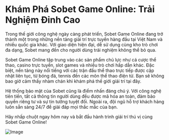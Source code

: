 # Khám Phá Sobet Game Online: Trải Nghiệm Đỉnh Cao

Trong thế giới công nghệ ngày càng phát triển, Sobet Game Online đang trở thành một trong những nền tảng giải trí trực tuyến hàng đầu tại Việt Nam và nhiều quốc gia khác. Với giao diện hiện đại, dễ sử dụng cùng kho trò chơi đa dạng, Sobet mang đến cho người dùng trải nghiệm không thể bỏ qua.  

Sobet Game Online tập trung vào các sản phẩm chủ lực như cá cược thể thao, casino trực tuyến, slot games và nhiều trò chơi hấp dẫn khác. Đặc biệt, nền tảng này nổi tiếng với các trận đấu thể thao trực tiếp được cập nhật liên tục, từ bóng đá, tennis đến các môn thể thao điện tử. Bạn sẽ không bao giờ cảm thấy nhàm chán khi khám phá thế giới giải trí tại đây.

Hệ thống bảo mật của Sobet cũng là điểm nhấn đáng chú ý. Với công nghệ tiên tiến, tất cả thông tin người dùng đều được mã hóa an toàn, đảm bảo quyền riêng tư và sự tin tưởng tuyệt đối. Ngoài ra, đội ngũ hỗ trợ khách hàng luôn sẵn sàng 24/7 để giải đáp mọi thắc mắc của bạn.

Hãy nhấp chuột ngay hôm nay và bắt đầu hành trình giải trí thú vị cùng Sobet Game Online!  

![Image](https://github.com/user-attachments/assets/bd51ea9f-0666-407b-a7a7-98ead6de688c)